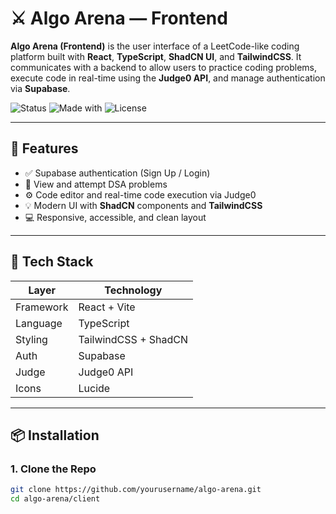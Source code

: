 # ⚔️ Algo Arena — Frontend

**Algo Arena (Frontend)** is the user interface of a LeetCode-like coding platform built with **React**, **TypeScript**, **ShadCN UI**, and **TailwindCSS**. It communicates with a backend to allow users to practice coding problems, execute code in real-time using the **Judge0 API**, and manage authentication via **Supabase**.

![Status](https://img.shields.io/badge/status-active-blue)
![Made with](https://img.shields.io/badge/Made%20with-React%2C%20TypeScript%2C%20Tailwind-blueviolet)
![License](https://img.shields.io/badge/license-MIT-green)

---

## 🌟 Features

- ✅ Supabase authentication (Sign Up / Login)
- 🧠 View and attempt DSA problems
- ⚙️ Code editor and real-time code execution via Judge0
- 💡 Modern UI with **ShadCN** components and **TailwindCSS**
- 💻 Responsive, accessible, and clean layout

---

## 🚀 Tech Stack

| Layer    | Technology                   |
|----------|------------------------------|
| Framework | React + Vite                |
| Language | TypeScript                   |
| Styling  | TailwindCSS + ShadCN         |
| Auth     | Supabase                     |
| Judge    | Judge0 API                   |
| Icons    | Lucide                       |

---

## 📦 Installation

### 1. Clone the Repo

```bash
git clone https://github.com/yourusername/algo-arena.git
cd algo-arena/client
